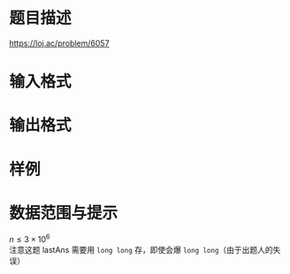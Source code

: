 
# 题目描述

https://loj.ac/problem/6057

# 输入格式



# 输出格式



# 样例



# 数据范围与提示

$n \le 3\times 10^6$  
注意这题 $\text{lastAns}$ 需要用 `long long` 存，即使会爆 `long long`（由于出题人的失误）


